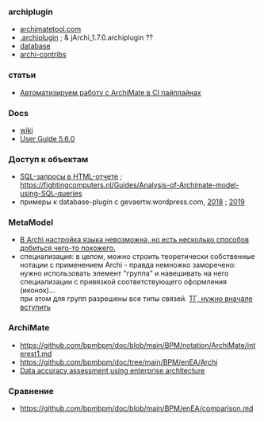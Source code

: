 ### archiplugin
- [archimatetool.com](https://www.archimatetool.com/plugins/)
- [.archiplugin](https://github.com/manusasi/web?ysclid=mc2vx9olpk844575136) ; & jArchi_1.7.0.archiplugin ??
- [database](https://github.com/archi-contribs/database-plugin)  
- [archi-contribs](https://github.com/orgs/archi-contribs/repositories?type=all)

### статьи
- [Автоматизируем работу с ArchiMate в CI пайплайнах](https://habr.com/ru/articles/583314/)

### Docs
- [wiki](https://github.com/archimatetool/archi/wiki)
- [User Guide 5.6.0](https://www.archimatetool.com/downloads/archi/Archi%20User%20Guide.pdf)

### Доступ к объектам
- [SQL-запросы в HTML-отчете](https://github.com/archimatetool/archi/wiki/SQL-queries-in-the-HTML-report) ; https://fightingcomputers.nl/Guides/Analysis-of-Archimate-model-using-SQL-queries
- примеры к database-plugin с gevaertw.wordpress.com, [2018](https://gevaertw.wordpress.com/2018/12/10/querying-the-archi-db-to-get-relations/) ; [2019](https://gevaertw.wordpress.com/2019/08/09/generating-sql-queries-for-the-archi-database/)

### MetaModel
- [В Archi настройка языка невозможна, но есть несколько способов добиться чего-то похожего.](https://github.com/archimatetool/archi/wiki/ArchiMate-language-customization-in-Archi)
- специализация:  в целом, можно строить теоретически собственные нотации с применением Archi - правда немножко заморечено:  
нужно использовать элемент "группа" и навешивать на него специализации с привязкой соответствующего оформления (иконок)...   
при этом для групп разрешены все типы связей. [ТГ, нужно вначале вступить](https://t.me/c/1304614627/29136)

### ArchiMate
- https://github.com/bpmbpm/doc/blob/main/BPM/notation/ArchiMate/interest1.md
- https://github.com/bpmbpm/doc/tree/main/BPM/enEA/Archi
- [Data accuracy assessment using enterprise architecture](https://www.researchgate.net/publication/220478871_Data_accuracy_assessment_using_enterprise_architecture)  

### Сравнение
- https://github.com/bpmbpm/doc/blob/main/BPM/enEA/comparison.md
